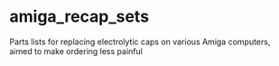 # amiga_recap_sets
Parts lists for replacing electrolytic caps on various Amiga computers, aimed to make ordering less painful
